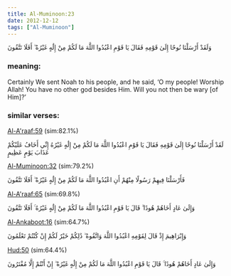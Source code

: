 ```yaml
---
title: Al-Muminoon:23
date: 2012-12-12
tags: ["Al-Muminoon"]
---
```

وَلَقَدْ أَرْسَلْنَا نُوحًا إِلَىٰ قَوْمِهِ فَقَالَ يَا قَوْمِ اعْبُدُوا اللَّهَ مَا لَكُمْ مِنْ إِلَٰهٍ غَيْرُهُ ۖ أَفَلَا تَتَّقُونَ
### meaning: 
Certainly We sent Noah to his people, and he said, ‘O my people! Worship Allah! You have no other god besides Him. Will you not then be wary [of Him]?’
### similar verses: 

[Al-A'raaf:59](/7/59) (sim:82.1%)

لَقَدْ أَرْسَلْنَا نُوحًا إِلَىٰ قَوْمِهِ فَقَالَ يَا قَوْمِ اعْبُدُوا اللَّهَ مَا لَكُمْ مِنْ إِلَٰهٍ غَيْرُهُ إِنِّي أَخَافُ عَلَيْكُمْ عَذَابَ يَوْمٍ عَظِيمٍ

[Al-Muminoon:32](/23/32) (sim:79.2%)

فَأَرْسَلْنَا فِيهِمْ رَسُولًا مِنْهُمْ أَنِ اعْبُدُوا اللَّهَ مَا لَكُمْ مِنْ إِلَٰهٍ غَيْرُهُ ۖ أَفَلَا تَتَّقُونَ

[Al-A'raaf:65](/7/65) (sim:69.8%)

وَإِلَىٰ عَادٍ أَخَاهُمْ هُودًا ۗ قَالَ يَا قَوْمِ اعْبُدُوا اللَّهَ مَا لَكُمْ مِنْ إِلَٰهٍ غَيْرُهُ ۚ أَفَلَا تَتَّقُونَ

[Al-Ankaboot:16](/29/16) (sim:64.7%)

وَإِبْرَاهِيمَ إِذْ قَالَ لِقَوْمِهِ اعْبُدُوا اللَّهَ وَاتَّقُوهُ ۖ ذَٰلِكُمْ خَيْرٌ لَكُمْ إِنْ كُنْتُمْ تَعْلَمُونَ

[Hud:50](/11/50) (sim:64.4%)

وَإِلَىٰ عَادٍ أَخَاهُمْ هُودًا ۚ قَالَ يَا قَوْمِ اعْبُدُوا اللَّهَ مَا لَكُمْ مِنْ إِلَٰهٍ غَيْرُهُ ۖ إِنْ أَنْتُمْ إِلَّا مُفْتَرُونَ
